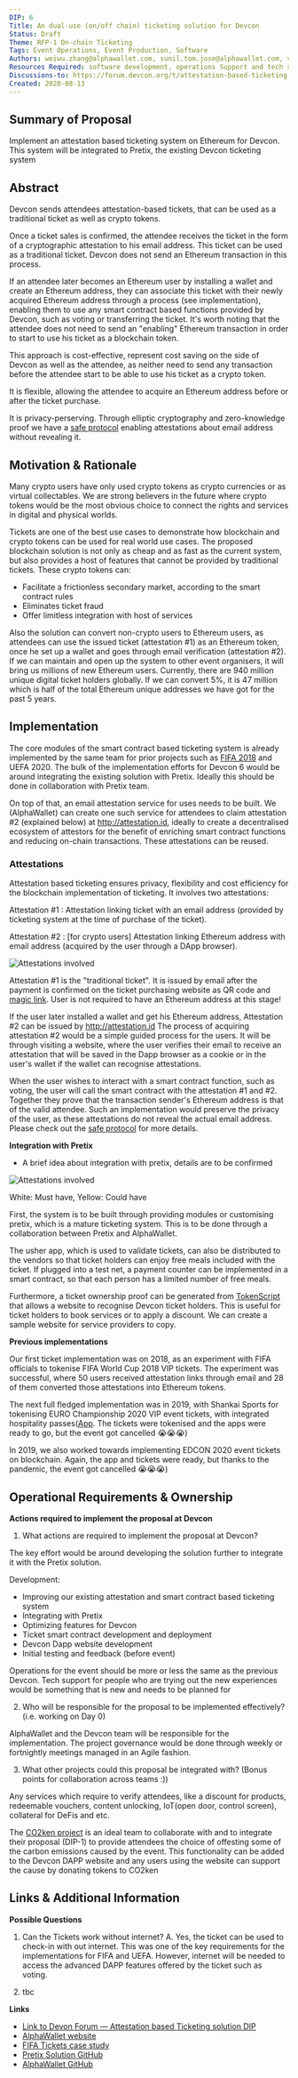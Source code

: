 ```yaml
---
DIP: 6
Title: An dual-use (on/off chain) ticketing solution for Devcon
Status: Draft
Theme: RFP-1 On-chain Ticketing
Tags: Event Operations, Event Production, Software
Authors: weiwu.zhang@alphawallet.com, sunil.tom.jose@alphawallet.com, victor.zhang@alphawallet.com
Resources Required: software development, operations Support and tech support
Discussions-to: https://forum.devcon.org/t/attestation-based-ticketing-system-that-is-managed-by-ethereum-smart-contracts-and-integrated-with-pretix-re-rfp-1-onchain-ticketing/54
Created: 2020-08-13
---
```


## Summary of Proposal

Implement an attestation based ticketing system on Ethereum for Devcon. This system will be integrated to Pretix, the existing Devcon ticketing system

## Abstract

Devcon sends attendees attestation-based tickets, that can be used as a traditional ticket as well as crypto tokens.

Once a ticket sales is confirmed, the attendee receives the ticket in the form of a cryptographic attestation to his email address. This ticket can be used as a traditional ticket. Devcon does not send an Ethereum transaction in this process.

If an attendee later becomes an Ethereum user by installing a wallet and create an Ethereum address, they can associate this ticket with their newly acquired Ethereum address through a process (see implementation), enabling them to use any smart contract based functions provided by Devcon, such as voting or transferring the ticket. It's worth noting that the attendee does not need to send an "enabling" Ethereum transaction in order to start to use his ticket as a blockchain token.

This approach is cost-effective, represent cost saving on the side of Devcon as well as the attendee, as neither need to send any transaction before the attendee start to be able to use his ticket as a crypto token.

It is flexible, allowing the attendee to acquire an Ethereum address before or after the ticket purchase.

It is privacy-perserving. Through elliptic cryptography and zero-knowledge proof we have a [safe protocol](https://github.com/AlphaWallet/blockchain-attestation/blob/master/use-cases/send-ether-by-identifier-attestation.md) enabling attestations about email address without revealing it.

## Motivation & Rationale

Many crypto users have only used crypto tokens as crypto currencies or as virtual collectables. We are strong believers in the future where crypto tokens would be the most obvious choice to connect the rights and services in digital and physical worlds.

Tickets are one of the best use cases to demonstrate how blockchain and crypto tokens can be used for real world use cases. The proposed blockchain solution is not only as cheap and as fast as the current system, but also provides a host of features that cannot be provided by traditional tickets. These crypto tokens can:

- Facilitate a frictionless secondary market, according to the smart contract rules
- Eliminates ticket fraud
- Offer limitless integration with host of services

Also the solution can convert non-crypto users to Ethereum users, as attendees can use the issued ticket (attestation #1) as an Ethereum token, once he set up a wallet and goes through email verification (attestation #2). If we can maintain and open up the system to other event organisers, it will bring us millions of new Ethereum users. Currently, there are 940 million unique digital ticket holders globally. If we can convert 5%, it is 47 million which is half of the total Ethereum unique addresses we have got for the past 5 years.

## Implementation

The core modules of the smart contract based ticketing system is already implemented by the same team for prior projects such as [FIFA 2018](https://alphawallet.com/for-business/case-study-tickets/) and UEFA 2020. The bulk of the implementation efforts for Devcon 6 would be around integrating the existing solution with Pretix. Ideally this should be done in collaboration with Pretix team.

On top of that, an email attestation service for uses needs to be built. We (AlphaWallet) can create one such service for attendees to claim attestation #2 (explained below) at http://attestation.id, ideally to create a decentralised ecosystem of attestors for the benefit of enriching smart contract functions and reducing on-chain transactions. These attestations can be reused.

### Attestations

Attestation based ticketing ensures privacy, flexibility and cost efficiency for the blockchain implementation of ticketing. It involves two attestations:

Attestation #1
: Attestation linking ticket with an email address (provided by ticketing system at the time of purchase of the ticket).

Attestation #2
: [for crypto users] Attestation linking Ethereum address with email address (acquired by the user through a DApp browser).

![Attestations involved](images/DIP-Ticket_Attestations.svg)

Attestation #1 is the "traditional ticket". It is issued by email after the payment is confirmed on the ticket purchasing website as QR code and [magic link](http://docs.tokenscript.org/MagicLinks.html). User is not required to have an Ethereum address at this stage!

If the user later installed a wallet and get his Ethereum address, Attestation #2 can be issued by http://attestation.id The process of acquiring attestation #2 would be a simple guided process for the users. It will be through visiting a website, where the user verifies their email to receive an attestation that will be saved in the Dapp browser as a cookie or in the user's wallet if the wallet can recognise attestations.

When the user wishes to interact with a smart contract function, such as voting, the user will call the smart contract with the attestation #1 and #2. Together they prove that the transaction sender's Ethereum address is that of the valid attendee. Such an implementation would preserve the privacy of the user, as these attestations do not reveal the actual email address. Please check out the [safe protocol](https://github.com/AlphaWallet/blockchain-attestation/blob/master/use-cases/send-ether-by-identifier-attestation.md) for more details.

**Integration with Pretix**

- A brief idea about integration with pretix, details are to be confirmed

![Attestations involved](images/Pretix-integration.svg)

White: Must have, Yellow: Could have

First, the system is to be built through providing modules or customising pretix, which is a mature ticketing system. This is to be done through a collaboration between Pretix and AlphaWallet.

The usher app, which is used to validate tickets, can also be distributed to the vendors so that ticket holders can enjoy free meals included with the ticket. If plugged into a test net, a payment counter can be implemented in a smart contract, so that each person has a limited number of free meals.

Furthermore, a ticket ownership proof can be generated from [TokenScript](http://docs.tokenscript.org/) that allows a website to recognise Devcon ticket holders. This is useful for ticket holders to book services or to apply a discount. We can create a sample website for service providers to copy.

**Previous implementations**

Our first ticket implementation was on 2018, as an experiment with FIFA officials to tokenise FIFA World Cup 2018 VIP tickets. The experiment was successful, where 50 users received attestation links through email and 28 of them converted those attestations into Ethereum tokens.

The next full fledged implementation was in 2019, with Shankai Sports for tokenising EURO Championship 2020 VIP event tickets, with integrated hospitality passes([App](https://apps.apple.com/us/app/shankai/id1492559481). The tickets were tokenised and the apps were ready to go, but the event got cancelled 😭😭😭)

In 2019, we also worked towards implementing EDCON 2020 event tickets on blockchain. Again, the app and tickets were ready, but thanks to the pandemic, the event got cancelled 😭😭😭)

## Operational Requirements & Ownership

**Actions required to implement the proposal at Devcon**

1. What actions are required to implement the proposal at Devcon?

The key effort would be around developing the solution further to integrate it with the Pretix solution.

Development:

- Improving our existing attestation and smart contract based ticketing system
- Integrating with Pretix
- Optimizing features for Devcon
- Ticket smart contract development and deployment
- Devcon Dapp website development
- Initial testing and feedback (before event)

Operations for the event should be more or less the same as the previous Devcon. Tech support for people who are trying out the new experiences would be something that is new and needs to be planned for

2. Who will be responsible for the proposal to be implemented effectively? (i.e. working on Day 0)

AlphaWallet and the Devcon team will be responsible for the implementation. The project governance would be done through weekly or fortnightly meetings managed in an Agile fashion.

3. What other projects could this proposal be integrated with? (Bonus points for collaboration across teams :))

Any services which require to verify attendees, like a discount for products, redeemable vouchers, content unlocking, IoT(open door, control screen), collateral for DeFis and etc.

The [CO2ken project](https://forum.devcon.org/t/co2ken-carbon-neutral-devcon/27) is an ideal team to collaborate with and to integrate their proposal (DIP-1) to provide attendees the choice of offesting some of the carbon emissions caused by the event. This functionality can be added to the Devcon DAPP website and any users using the website can support the cause by donating tokens to CO2ken

## Links & Additional Information

**Possible Questions**

1. Can the Tickets work without internet?
   A. Yes, the ticket can be used to check-in with out internet. This was one of the key requirements for the implementations for FIFA and UEFA. However, internet will be needed to access the advanced DAPP features offered by the ticket such as voting.

2. tbc

**Links**

- [Link to Devon Forum — Attestation based Ticketing solution DIP](https://forum.devcon.org/t/attestation-based-ticketing-system-that-is-managed-by-ethereum-smart-contracts-and-integrated-with-pretix-re-rfp-1-onchain-ticketing/54)
- [AlphaWallet website](https://alphawallet.com/)
- [FIFA Tickets case study](https://alphawallet.com/for-business/case-study-tickets/)
- [Pretix Solution GitHub](https://github.com/pretix/pretix)
- [AlphaWallet GitHub](https://github.com/AlphaWallet)
